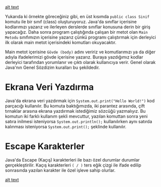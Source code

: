 [alt text](https://raw.githubusercontent.com/Kodluyoruz/taskforce/main/java101/programlamaya-baslangic/figures/java-syntax.jpg)

Yukarıda ki örnekte göreceğiniz gibi, en üst kısımda `public class Sinif` komutu ile bir sınıf (class) oluşturuyoruz. Java'da sınıflar içerisine kodlarımızı yazarız ve ilerleyen derslerde sınıflar konusuna derin bir giriş yapacağız. Daha sonra program çalıştığında çalışan bir metot olan `Main Metodu` sınıfımızın içerisine yazarız çünkü programı çalıştırmak için derleyici ilk olarak main metot içerisindeki komutları okuyacaktır.

Main metot içerisine `Gövde (body)` adını veririz ve komutlarımızı ya da diğer adıyla ifadelerimizi gövde içerisine yazarız. Buraya yazdığımız kodlar derleyici tarafından yorumlanır ve çıktı olarak kullanıcıya verir. Genel olarak Java'nın Genel Sözdizim kuralları bu şekildedir.

# Ekrana Veri Yazdırma
Java'da ekrana veri yazdırmak için `System.out.print("Hello World!")` kod parçacığı kullanılır. Bu komuta baktığımızda, iki parantez arasında, çift tırnaklar arasına ekrana yazdırmak istediğimiz sözcüğü yazmalıyız. Bu komutun iki farklı kullanım şekli mevcuttur, yazılan komuttan sonra yeni satıra inilmesi isteniyorsa `System.out.println();` kullanılırken aynı satırda kalınması isteniyorsa `System.out.print();` şeklinde kullanılır.

# Escape Karakterler
Java'da Escape (Kaçış) karakterleri ile bazı özel durumlar durumlar gerçekleştirilir. Kaçış karakterleri `( / )` ters eğik çizgi ile ifade edilip sonrasında yazılan karakter ile özel işleve sahip olurlar.

[alt text](./img/escape.png)
